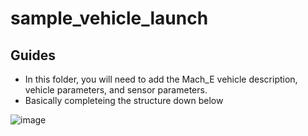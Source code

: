 # sample_vehicle_launch

## Guides
* In this folder, you will need to add the Mach_E vehicle description, vehicle parameters, and sensor parameters.
* Basically completeing the structure down below

![image](https://github.com/BELIV-ASU/Dataspeed_ULCnode/assets/123104450/fbb09e91-7948-4733-9402-d0ab71a3a290)


